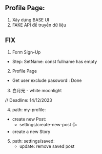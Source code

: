 <!-- TODO: Cần Làm -->

## Profile Page:

1. Xây dựng BASE UI
2. FAKE API để truyền dữ liệu

## FIX

1. Form Sign-Up

- Step: SetName: const fullname has empty

2. Profile Page

- Get user exclude password : Done

3. 白月光 - white moonlight

// Deadline: 14/12/2023

4. path: my-profile:

- create new Post:
  - settings/create-new-post :+1:
- create a new Story

5. path: settings/saved:
   - update: remove saved post
